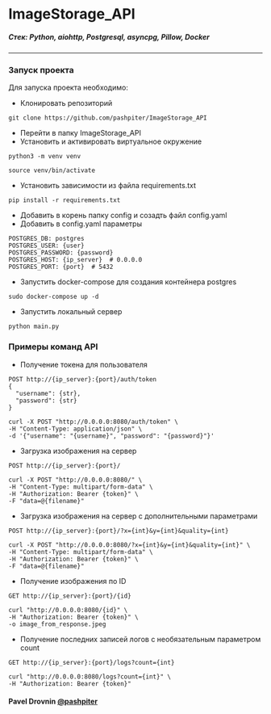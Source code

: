 # ImageStorage_API


##### Стек: Python, aiohttp, Postgresql, asyncpg, Pillow, Docker
***

### Запуск проекта
Для запуска проекта необходимо: 
* Клонировать репозиторий
```
git clone https://github.com/pashpiter/ImageStorage_API
```
* Перейти в папку ImageStorage_API
* Установить и активировать виртуальное окружение
```
python3 -m venv venv
```
```
source venv/bin/activate
```
* Установить зависимости из файла requirements.txt
```
pip install -r requirements.txt
```
* Добавить в корень папку config и созадть файл config.yaml
* Добавить в config.yaml параметры
```
POSTGRES_DB: postgres
POSTGRES_USER: {user}
POSTGRES_PASSWORD: {password}
POSTGRES_HOST: {ip_server}  # 0.0.0.0
POSTGRES_PORT: {port}  # 5432
```
* Запустить docker-compose для создания контейнера postgres
```
sudo docker-compose up -d
```
* Запустить локальный сервер
```
python main.py
```

### Примеры команд API
* Получение токена для пользователя
```
POST http://{ip_server}:{port}/auth/token
{
  "username": {str},
  "password": {str}
}
```
```
curl -X POST "http://0.0.0.0:8080/auth/token" \
-H "Content-Type: application/json" \
-d '{"username": "{username}", "password": "{password}"}'
```
* Загрузка изображения на сервер
```
POST http://{ip_server}:{port}/
```
```
curl -X POST "http://0.0.0.0:8080/" \
-H "Content-Type: multipart/form-data" \
-H "Authorization: Bearer {token}" \
-F "data=@{filename}"
```
* Загрузка изображения на сервер c дополнительными параметрами
```
POST http://{ip_server}:{port}/?x={int}&y={int}&quality={int}
```
```
curl -X POST "http://0.0.0.0:8080/?x={int}&y={int}&quality={int}" \
-H "Content-Type: multipart/form-data" \
-H "Authorization: Bearer {token}" \
-F "data=@{filename}"
```
* Получение изображения по ID
```
GET http://{ip_server}:{port}/{id}
```
```
curl "http://0.0.0.0:8080/{id}" \
-H "Authorization: Bearer {token}" \
-o image_from_response.jpeg
```
* Получение последних записей логов с необязательным параметром count
```
GET http://{ip_server}:{port}/logs?count={int}
```
```
curl "http://0.0.0.0:8080/logs?count={int}" \
-H "Authorization: Bearer {token}"
```

#### Pavel Drovnin [@pashpiter](http://t.me/pashpiter)
